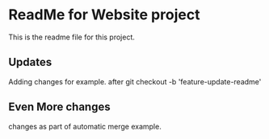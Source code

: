 # ReadMe for Website project
This is the readme file for this project.

## Updates
Adding changes for example. after
git checkout -b 'feature-update-readme'

## Even More changes

changes as part of automatic merge example.
